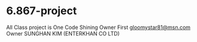 # 6.867-project
All Class project is One Code Shining Owner
First gloomystar81@msn.com Owner SUNGHAN KIM (ENTERKHAN CO LTD)

